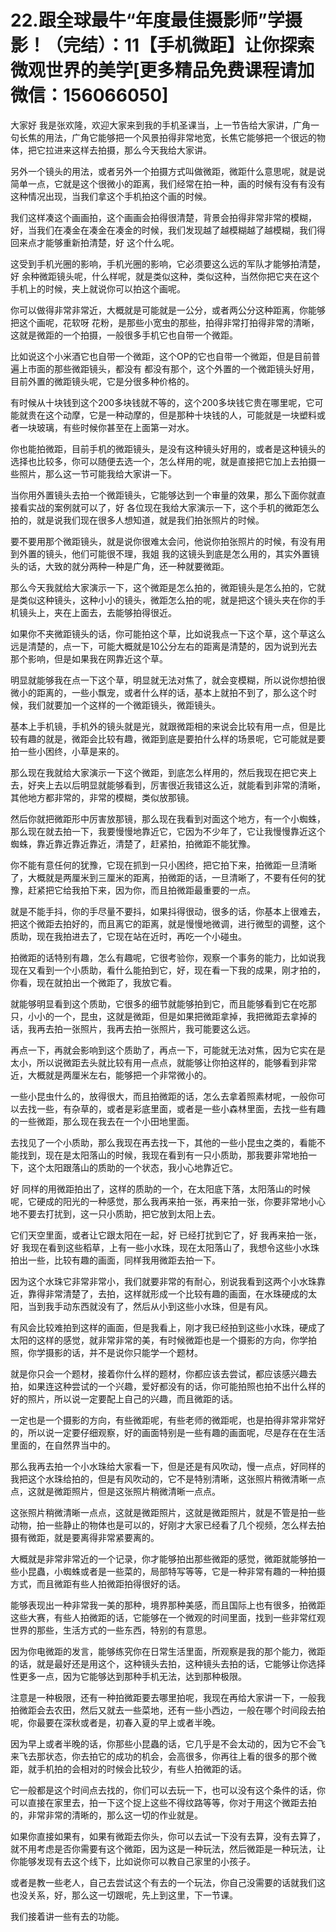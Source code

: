 # 22.跟全球最牛“年度最佳摄影师”学摄影！（完结）：11【手机微距】让你探索微观世界的美学[更多精品免费课程请加微信：156066050]

大家好 我是张欢隆，欢迎大家来到我的手机圣课当，上一节告给大家讲，广角一句长焦的用法，广角它能够把一个风景拍得非常地宽，长焦它能够把一个很远的物体，把它拉进来这样去拍摄，那么今天我给大家讲。

另外一个镜头的用法，或者另外一个拍摄方式叫做微距，微距什么意思呢，就是说简单一点，它就是这个很微小的距离，我们经常在拍一种，画的时候有没有有没有这种情况出现，当我们拿这个手机拍这个画的时候。

我们这样凑这个画画拍，这个画画会拍得很清楚，背景会拍得非常非常的模糊，好，当我们在凑金在凑金在凑金的时候，我们发现越了越模糊越了越模糊，我们得回来点才能够重新拍清楚，好 这个什么呢。

这受到手机光圈的影响，手机光圈的影响，它必须要这么远的军队才能够拍清楚，好 余种微距镜头呢，什么样呢，就是类似这种，类似这种，当然你把它夹在这个手机上的时候，夹上就说你可以拍这个画呢。

你可以做得非常非常近，大概就是可能就是一公分，或者两公分这种距离，你能够把这个画呢，花软呀 花粉，是那些小宽虫的那些，拍得非常打拍得非常的清晰，这就是微距的一个拍摄，一般很多手机它也自带一个微距。

比如说这个小米酒它也自带一个微距，这个OP的它也自带一个微距，但是目前普遍上市面的那些微距镜头，都没有 都没有那个，这个外置的一个微距镜头好用，目前外置的微距镜头呢，它是分很多种价格的。

有时候从十块钱到这个200多块钱就不等的，这个200多块钱它贵在哪里呢，它可能就贵在这个动摩，它是一种动摩的，但是那种十块钱的人，可能就是一块塑料或者一块玻璃，有些时候你甚至在上面第一对水。

你也能拍微距，目前手机的微距镜头，是没有这种镜头好用的，或者是这种镜头的选择也比较多，你可以随便去选一个，怎么样用的呢，就是直接把它加上去拍摄一些照片，那么这一节可能我给大家讲一下。

当你用外置镜头去拍一个微距镜头，它能够达到一个审量的效果，那么下面你就直接看实战的案例就可以了，好 各位现在我给大家演示一下，这个手机的微距怎么拍的，就是说我们现在很多人想知道，就是我们拍张照片的时候。

要不要用那个微距镜头，就是说你很难太会问，他说你拍张照片的时候，有没有用到外置的镜头，他们可能很不理，我姐 我的这镜头到底是怎么用的，其实外置镜头的话，大致的就分两种一种是广角，还一种就要微距。

那么今天我就给大家演示一下，这个微距是怎么拍的，微距镜头是怎么拍的，它就是类似这种镜头，这种小小的镜头，微距怎么拍的呢，就是把这个镜头夹在你的手机镜头上，夹在上面去，去能够拍得很近。

如果你不夹微距镜头的话，你可能拍这个草，比如说我点一下这个草，这个草这么远是清楚的，点一下，可能大概就是10公分左右的距离是清楚的，因为说到光去那个影响，但是如果我在网靠近这个草。

明显就能够我在点一下这个草，明显就无法对焦了，就会变模糊，所以说你想拍很微小的距离的，一些小飘宠，或者什么样的话，基本上就拍不到了，那么这个时候，我们就要加一个这样的一个微距镜头，微距镜头。

基本上手机镜，手机外的镜头就是光，就跟微距相的来说会比较有用一点，但是比较有趣的就是，微距会比较有趣，微距到底是要拍什么样的场景呢，它可能就是要拍一些小困终，小草是来的。

那么现在我就给大家演示一下这个微距，到底怎么样用的，然后我现在把它夹上去，好夹上去以后明显就能够看到，厉害很近我错这么近，就能看到非常的清晰，其他地方都非常的，非常的模糊，类似放那镜。

然后你就把微距形中厉害放那镜，那么现在我看到对面这个地方，有一个小蜘蛛，那么现在就去拍一下，我要慢慢地靠近它，它因为不少年了，它让我慢慢靠近这个蜘蛛，靠近靠近靠近靠近，清楚了，赶紧拍，拍微距不能犹豫。

你不能有意任何的犹豫，它现在抓到一只小困终，把它拍下来，拍微距一旦清晰了，大概就是两厘米到三厘米的距离，拍微距的话，一旦清晰了，不要有任何的犹豫，赶紧把它给我拍下来，因为你，而且拍微距最重要的一点。

就是不能手抖，你的手尽量不要抖，如果抖得很动，很多的话，你基本上很难去，把这个微距去拍好的，而且离它的距离，就是慢慢地微调，进行微型的调整，这个质助，现在我拍进去了，它现在站在近时，再吃一个小碰虫。

拍微距的话特别有趣，怎么有趣呢，它很考验你，观察一个事务的能力，比如说我现在又看到一个小质助，看什么能拍到它，好，现在看一下我的成果，刚才拍的，你看，现在就拍出一个微距了，我放它看。

就能够明显看到这个质助，它很多的细节就能够拍到它，而且能够看到它在吃那只，小小的一个，昆虫，这就是微距，但是如果把微距拿掉，我把微距去拿掉的话，我再去拍一张照片，我再去拍一张照片，我可能要这么远。

再点一下，再就会影响到这个质助了，再点一下，可能就无法对焦，因为它实在是太小，所以说微距去头就比较有用一点点，就能够让你拍这样的，能够看到非常近，大概就是两厘米左右，能够把一个非常微小的。

一些小昆虫什么的，放得很大，而且拍微距的话，怎么去拿着照素材呢，一般你可以去找一些，有杂草的，或者是彩底里面，或者是一些小森林里面，去找一些有趣的一些微距，那么现在我去在一个小田地里面。

去找见了一个小质助，那么我现在再去找一下，其他的一些小昆虫之类的，看能不能找到，现在是太阳落山的时候，我现在看到有一只小质助，那我要非常地拍一下，这个太阳跟落山的质助的一个状态，我小心地靠近它。

好 同样的用微距拍出了，这样的质助的一个，在太阳底下落，太阳落山的时候呢，它硬成的阳光的一种感觉，那么我再来拍一张，再来拍一张，你要非常地小心地不要去打扰到，这一只小质助，把它放到太阳上去。

它们天空里面，或者让它跟太阳在一起，好 已经打扰到它了，好 我再来拍一张，好 我现在看到这些稻草，上有一些小水珠，现在太阳落山了，我想令这些小水珠拍出一些，比较有趣的画面，同样我用微距去拍一下。

因为这个水珠它非常非常小，我们就要非常的有耐心，别说我看到这两个小水珠靠近，靠得非常清楚了，去拍，这样就形成一个比较有趣的画面，在水珠硬成的太阳，当到我手动东西就没有了，然后从小到这些小水珠，但是有风。

有风会比较难拍到这样的画面，但是我看上，刚才我已经拍到这些小水珠，硬成了太阳的这样的感觉，就非常非常的美，有时候微距也是一个摄影的方向，你学拍照，你学摄影的话，并不是说你只能学一个题材。

就是你只会一个题材，接着你什么样的题材，你都应该去尝试，都应该感兴趣去拍，如果连这种尝试的一个兴趣，爱好都没有的话，你可能拍照也拍不出什么样的好的照片，所以说一定要配上自己的兴趣，而且微距的话。

一定也是一个摄影的方向，有些微距呢，有些老师的微距呢，也是拍得非常非常好的，所以说一定要仔细观察，好的画面特别是一些有趣的画面呢，尽是存在在生活里面的，在自然界当中的。

那么我再去拍一个小水珠给大家看一下，但是还是有风吹动，慢一点点，好同样的我把这个水珠给拍的，但是有风吹动的，它不是特别清晰，这张照片稍微清晰一点点，这就是微距照片，但是这张照片稍微清晰一点点。

这张照片稍微清晰一点点，这就是微距照片，这就是微距照片，就是不管是拍一些动物，拍一些静止的物体也是可以的，好刚才大家已经看了几个视频，怎么样去拍摄有微距，就是要离得非常紧要离的。

大概就是非常非常近的一个记录，你才能够拍出那些微距的感觉，微距就能够拍一些小昆蟲，小蜘蛛或者是一些菜的，局部特写等等，它是一种非常有趣的一种拍摄方式，而且微距有些人拍微距拍得很好的话。

能够表现出一种非常我一美的那种，境界那种美感，而且国际上也有很多，拍微距这些大赛，有些人拍微距的话，它能够在一个微观的时间里面，找到一些非常红观世界的那些，生活方式的一些东西，特别的有意思。

因为你电微距的发言，能够练究你在日常生活里面，所观察是我的那个能力，微距的话，就是最好还是用这个，这种镜头去拍，这种镜头去拍的话，它能够让你选择性更多一点，因为它能够达到那种手机无法，达到那种极限。

注意是一种极限，还有一种拍微距要去哪里拍呢，我现在再给大家讲一下，一般我拍微距会去农田，然后又就去一些菜地，还有一些小西边，一般在哪个时间段去拍呢，你最要在深秋或者是，初春入夏的早上或者半晚。

因为早上或者半晚的话，你那些小昆蟲的话，它几乎是不会太动的，因为它不会飞来飞去那状态，你去拍它的成功的机会，会高很多，你再往上看的很多的那个微距，就手机拍的会相对的时候会比较少，有些人拍微距的话。

它一般都是这个时间点去找的，你们可以去玩一下，也可以没有这个条件的话，你可以直接在家里去，拍一下这个捉上这些不得纹路等等，你对于用这个微距去拍的，非常非常的清晰的，那么这一切的作业就是。

如果你直接如果有，如果有微距去你头，你可以去试一下没有去算，没有去算了，就不用考虑是否你需要有这个微距，因为这是一种玩法，然后微距是一种玩法，让你能够发现有去这个线下，比如说你可以教自己家里的小孩子。

或者是教一些老人，自己去尝试这个有去的一个玩法，你自己没需要的话就我们这也没关系，好，那么这一切跟呢，先上到这里，下一节课。

我们接着讲一些有去的功能。